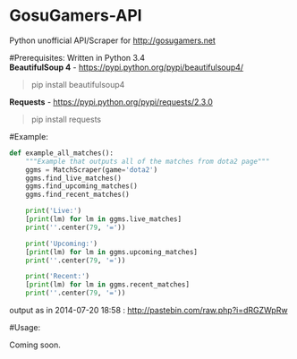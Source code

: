 GosuGamers-API
==============

Python unofficial API/Scraper for http://gosugamers.net

#Prerequisites:
Written in Python 3.4  
**BeautifulSoup 4** - https://pypi.python.org/pypi/beautifulsoup4/  
>pip install beautifulsoup4  

**Requests** - https://pypi.python.org/pypi/requests/2.3.0
>pip install requests

#Example:
```python
def example_all_matches():
    """Example that outputs all of the matches from dota2 page"""
    ggms = MatchScraper(game='dota2')
    ggms.find_live_matches()
    ggms.find_upcoming_matches()
    ggms.find_recent_matches()

    print('Live:')
    [print(lm) for lm in ggms.live_matches]
    print(''.center(79, '='))

    print('Upcoming:')
    [print(lm) for lm in ggms.upcoming_matches]
    print(''.center(79, '='))

    print('Recent:')
    [print(lm) for lm in ggms.recent_matches]
    print(''.center(79, '='))
```

output as in 2014-07-20 18:58 : http://pastebin.com/raw.php?i=dRGZWpRw

#Usage:

Coming soon.
